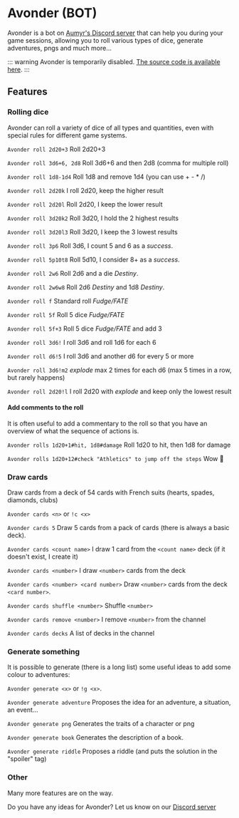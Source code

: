 # Avonder (BOT)

Avonder is a bot on [Aumyr's Discord server](https://discord.gg/HP9bA4Z) that can help you during your game sessions, allowing you to roll various types of dice, generate adventures, pngs and much more...

::: warning
Avonder is temporarily disabled. [The source code is available here](https://github.com/bertolinimarco/discord-bot-avonder).
:::

## Features

### Rolling dice

Avonder can roll a variety of dice of all types and quantities, even with special rules for different game systems.

`Avonder roll 2d20+3` Roll 2d20+3

`Avonder roll 3d6+6, 2d8` Roll 3d6+6 and then 2d8 (comma for multiple roll)

`Avonder roll 1d8-1d4` Roll 1d8 and remove 1d4 (you can use + - \* /)

`Avonder roll 2d20k` I roll 2d20, keep the higher result

`Avonder roll 2d20l` Roll 2d20, I keep the lower result

`Avonder roll 3d20k2` Roll 3d20, I hold the 2 highest results

`Avonder roll 3d20l3` Roll 3d20, I keep the 3 lowest results

`Avonder roll 3p6` Roll 3d6, I count 5 and 6 as a _success_.

`Avonder roll 5p10t8` Roll 5d10, I consider 8+ as a _success_.

`Avonder roll 2w6` Roll 2d6 and a die _Destiny_.

`Avonder roll 2w6w8` Roll 2d6 _Destiny_ and 1d8 _Destiny_.

`Avonder roll f` Standard roll _Fudge/FATE_

`Avonder roll 5f` Roll 5 dice _Fudge/FATE_

`Avonder roll 5f+3` Roll 5 dice _Fudge/FATE_ and add 3

`Avonder roll 3d6!` I roll 3d6 and roll 1d6 for each 6

`Avonder roll d6!5` I roll 3d6 and another d6 for every 5 or more

`Avonder roll 3d6!m2` _explode_ max 2 times for each d6 (max 5 times in a row, but rarely happens)

`Avonder roll 2d20!l` I roll 2d20 with _explode_ and keep only the lowest result

#### Add comments to the roll

It is often useful to add a commentary to the roll so that you have an overview of what the sequence of actions is.

`Avonder rolls 1d20+1#hit, 1d8#damage` Roll 1d20 to hit, then 1d8 for damage

`Avonder rolls 1d20+12#check "Athletics" to jump off the steps` Wow :muscle:

### Draw cards

Draw cards from a deck of 54 cards with French suits (hearts, spades, diamonds, clubs)

`Avonder cards <n>` or `!c <x>`

`Avonder cards 5` Draw 5 cards from a pack of cards (there is always a basic deck).

`Avonder cards <count name>` I draw 1 card from the `<count name>` deck (if it doesn't exist, I create it)

`Avonder cards <number>` I draw `<number>` cards from the deck

`Avonder cards <number> <card number>` Draw `<number>` cards from the deck `<card number>`.

`Avonder cards shuffle <number>` Shuffle `<number>`

`Avonder cards remove <number>` I remove `<number>` from the channel

`Avonder cards decks` A list of decks in the channel

### Generate something

It is possible to generate (there is a long list) some useful ideas to add some colour to adventures:

`Avonder generate <x>` or `!g <x>`.

`Avonder generate adventure` Proposes the idea for an adventure, a situation, an event...

`Avonder generate png` Generates the traits of a character or png

`Avonder generate book` Generates the description of a book.

`Avonder generate riddle` Proposes a riddle (and puts the solution in the "spoiler" tag)

### Other

Many more features are on the way.

Do you have any ideas for Avonder? Let us know on our [Discord server](https://discord.gg/HP9bA4Z)
